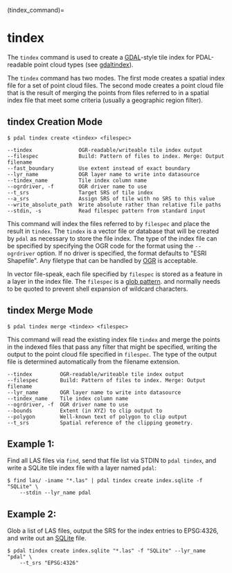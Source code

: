 (tindex_command)=

# tindex

The `tindex` command is used to create a [GDAL]-style tile index for
PDAL-readable point cloud types (see [gdaltindex]).

The `tindex` command has two modes.  The first mode creates a spatial index
file for a set of point cloud files.  The second mode creates a point cloud
file that is the result of merging the points from files referred to in a
spatial index file that meet some criteria (usually a geographic region filter).

## tindex Creation Mode

```
$ pdal tindex create <tindex> <filespec>
```

```
--tindex               OGR-readable/writeable tile index output
--filespec             Build: Pattern of files to index. Merge: Output filename
--fast_boundary        Use extent instead of exact boundary
--lyr_name             OGR layer name to write into datasource
--tindex_name          Tile index column name
--ogrdriver, -f        OGR driver name to use
--t_srs                Target SRS of tile index
--a_srs                Assign SRS of tile with no SRS to this value
--write_absolute_path  Write absolute rather than relative file paths
--stdin, -s            Read filespec pattern from standard input
```

This command will index the files referred to by `filespec` and place the
result in `tindex`.  The `tindex` is a vector file or database that
will be created by `pdal` as necessary to store the file index.
The type of the index
file can be specified by specifying the OGR code for the format using the
`--ogrdriver` option.  If no driver is specified, the format defaults to "ESRI
Shapefile".  Any filetype that can be handled by
[OGR](https://gdal.org/en/latest/drivers/vector/) is acceptable.

In vector file-speak, each file specified by `filespec` is stored as a
feature in a layer in the index file. The `filespec` is a [glob pattern](http://man7.org/linux/man-pages/man7/glob.7.html).  and normally needs to be
quoted to prevent shell expansion of wildcard characters.

## tindex Merge Mode

```
$ pdal tindex merge <tindex> <filespec>
```

This command will read the existing index file `tindex` and merge the
points in the indexed files that pass any filter that might be specified,
writing the output to the point cloud file specified in `filespec`.
The type of the output file is determined automatically from the filename
extension.

```
--tindex         OGR-readable/writeable tile index output
--filespec       Build: Pattern of files to index. Merge: Output filename
--lyr_name       OGR layer name to write into datasource
--tindex_name    Tile index column name
--ogrdriver, -f  OGR driver name to use
--bounds         Extent (in XYZ) to clip output to
--polygon        Well-known text of polygon to clip output
--t_srs          Spatial reference of the clipping geometry.
```

## Example 1:

Find all LAS files via `find`, send that file list via STDIN to
`pdal tindex`, and write a SQLite tile index file with a layer named `pdal`:

```
$ find las/ -iname "*.las" | pdal tindex create index.sqlite -f "SQLite" \
    --stdin --lyr_name pdal
```

## Example 2:

Glob a list of LAS files, output the SRS for the index entries to EPSG:4326, and
write out an [SQLite] file.

```
$ pdal tindex create index.sqlite "*.las" -f "SQLite" --lyr_name "pdal" \
    --t_srs "EPSG:4326"
```

[gdal]: https://gdal.org
[gdaltindex]: https://gdal.org/en/latest/programs/gdaltindex.html
[sqlite]: http://www.sqlite.org
